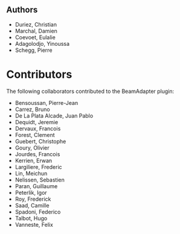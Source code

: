 Authors
-------

- Duriez, Christian
- Marchal, Damien
- Coevoet, Eulalie
- Adagolodjo, Yinoussa
- Schegg, Pierre


# Contributors

The following collaborators contributed to the BeamAdapter plugin:

- Bensoussan, Pierre-Jean
- Carrez, Bruno
- De La Plata Alcade, Juan Pablo
- Dequidt, Jeremie
- Dervaux, Francois
- Forest, Clement
- Guebert, Christophe
- Goury, Olivier
- Jourdes, Francois
- Kerrien, Erwan
- Largiliere, Frederic
- Lin, Meichun
- Nelissen, Sebastien
- Paran, Guillaume
- Peterlik, Igor
- Roy, Frederick
- Saad, Camille
- Spadoni, Federico
- Talbot, Hugo
- Vanneste, Felix